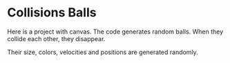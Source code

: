 # Collisions Balls

Here is a project with canvas. The code generates random balls. When they collide each other, they disappear. 

Their size, colors, velocities and positions are generated randomly.


